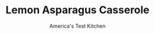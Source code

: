 ---
layout: ../../layouts/MarkdownPostLayout.astro
title: Lemon Asparagus Casserole
author: America's Test Kitchen
pubDate: 2023-03-15
description: "A holiday celebration doesnt have to require endless trips to the market and several days in the kitchen. This streamlined recipe puts an emphasis on make-ahead work, so the cook can enjoy the meal too."
image_url: https://res.cloudinary.com/hksqkdlah/image/upload/ar_1:1,c_fill,dpr_2.0,f_auto,fl_lossy.progressive.strip_profile,g_faces:auto,q_auto:low,w_344/5851_sfs-am07-opn-4c-asparaguscasserole-01-290885
tags: ["Side Dishes","Vegetables","Casseroles"]
calories: 2487
protein: 7
carbohydrates: 25
fats: 
fiber: 4
ingredients: ["2 cups, crumb mixture from Roast Leg of Lamb recipe","1 1/2 cups, canned fried onions",", Salt","3 pounds, asparagus, trimmed and cut into 1-inch pieces","3 tablespoons, unsalted butter","1 , small red onion, minced","4 , garlic cloves, minced","1 tablespoon, grated lemon zest","3 tablespoons, all-purpose flour","1 1/2 cups, low-sodium chicken broth","1 cup, heavy cream",", Pepper"]
serves: 8
time: "1¼ hours"
instructions: ["For the topping: Combine crumb mixture with onions.","For the asparagus: Adjust oven rack to middle position and heat oven to 425 degrees. Fill large bowl with ice water. Bring 4 quarts water to boil in Dutch oven over medium-high heat. Add 2 tablespoons salt and asparagus and cook until just tender, about 6 minutes. Transfer asparagus to ice water, cool, and drain on paper towels.","Melt butter in now-empty Dutch oven over medium-high heat. Cook onion until golden brown, about 5 minutes. Add garlic, zest, and flour and cook until fragrant, about 1 minute. Whisk in broth and cream and simmer over medium heat until thickened, about 10 minutes. Toss in asparagus and season with salt and pepper.","Transfer mixture to 13 by 9-inch baking dish. Top with crumbs and bake until golden brown, about 15 minutes. Serve.","Make Ahead: Topping, asparagus, and sauce can be refrigerated separately for up to 1 day. When ready to serve, heat sauce until hot and toss with asparagus. Proceed with step 4 as directed."]
nutrition: ["522 mg Potassium","152 mg Phosphorus","93 mg Calcium","4 mg Iron","36 mg Magnesium","715 mg Sodium","1 mg Zinc","21 g Fat","2 mg Niacin (B3)","6 g Monounsaturated","1 g Polyunsaturated","13 mg Vitamin C","52 mg Cholesterol","11 g Saturated","4 g Fiber","16 µg Folic acid","100 µg Folate (food)","4 g Sugars","73 µg Vitamin K","25 g Carbs","129 µg Folate equivalent (total)","7 g Protein","2 mg Vitamin E","223 µg Vitamin A","310 kcal Energy","2487 calories"]
notes: "Some of the garlic-herb crumb topping from the lamb is combined with crushed canned fried onions to create the crisp topping for this casserole."
---